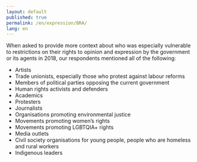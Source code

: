 ```yaml
---
layout: default
published: true
permalink: /en/expression/BRA/
lang: en
---
```


When asked to provide more context about who was especially vulnerable to restrictions on their rights to opinion and expression by the government or its agents in 2018, our respondents mentioned all of the following:
-	Artists
-	Trade unionists, especially those who protest against labour reforms
-	Members of political parties opposing the current government
-	Human rights activists and defenders
-	Academics
-	Protesters
-	Journalists
-	Organisations promoting environmental justice
-	Movements promoting women’s rights
-	Movements promoting LGBTQIA+ rights
-	Media outlets
-	Civil society organisations for young people, people who are homeless and rural workers
-	Indigenous leaders

